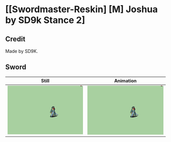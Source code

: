 # [\[Swordmaster-Reskin\] \[M\] Joshua by SD9k Stance 2]

## Credit

Made by SD9K.

## Sword

| Still | Animation |
| :---: | :-------: |
| ![Sword still](./Sword_000.png) | ![Sword animation](./Sword.gif) |
